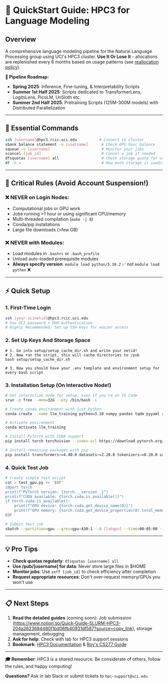 
# **🚀 QuickStart Guide: HPC3 for Language Modeling**

## **Overview**
A comprehensive language modeling pipeline for the Natural Language Processing group using UCI's HPC3 cluster. **Use It Or Lose It** - allocations are replenished every 6 months based on usage patterns (see [reallocation policy](https://hpc3.rcic.uci.edu)).

**📅 Pipeline Roadmap:**
- **Spring 2025**: Inference, Fine-tuning, & Interpretability Scripts
- **Summer 1st Half 2025**: Scripts dedicated to TransformerLens, LogitsLens, PicoLM, UnSloth etc.
- **Summer 2nd Half 2025**: Pretraining Scripts (125M-300M models) with Distributed Parallelization

---

## **🎯 Essential Commands**
```bash
ssh [username]@hpc3.rcic.uci.edu          # Connect to cluster
sbank balance statement -u [username]      # Check GPU hour balance  
squeue -u [username]                       # Monitor your jobs
scancel [job_id]                           # Cancel a job if needed
dfsquotas [username] all                   # Check storage quota for users
df -h ~                                    # How much storage is used/available in /data/home 
```

---

## **🚨 Critical Rules (Avoid Account Suspension!)**

### **❌ NEVER on Login Nodes:**
- Computational jobs or GPU work
- Jobs running >1 hour or using significant CPU/memory
- Multi-threaded compilation (`make -j 8`)
- Conda/pip installations 
- Large file downloads (>few GB)

### **❌ NEVER with Modules:**
- Load modules in `.bashrc` or `.bash_profile` 
- Unload auto-loaded prerequisite modules
- **Always specify version**: `module load python/3.10.2` ✅ not `module load python` ❌

---

## **⚡ Quick Setup**

### **1. First-Time Login**
```bash
ssh [your-ucinetid]@hpc3.rcic.uci.edu
# Use UCI password + DUO authentication
# Highly Recommended: Set up SSH keys for easier access
```

### **2. Set Up Keys And Storage Space**
```
# 1. Go into setup/setup_cache_dir.sh and write your netid!
# 2. Now run the script, this will cache directories to /pub
bash setup/setup_cache_dir.sh

# 3. Now you should have your .env template and environment setup for every bash script 
```

### **3. Installation Setup (On Interactive Node!)**
```bash
# Get interactive node for setup, even if you're on VS Code
srun -p free --mem=32G --pty /bin/bash -i 

# Create conda environment with just Python
conda create --name llm_training python=3.10 numpy pandas tqdm pyyaml requests psutil -c conda-forge

# Activate environment
conda activate llm_training

# Install PyTorch with CUDA support
pip install torch torchvision --index-url https://download.pytorch.org/whl/cu118

# Install remaining packages with pip
pip install transformers>=4.40.0 datasets>=2.20.0 tokenizers>=0.20.0 safetensors>=0.4.0 huggingface_hub>=0.20.0 optimum>=1.20.0 pyarrow>=10.0.0 wandb>=0.16.0 minicons>=0.2.0 python-dotenv>=1.0.0
```

### **4. Quick Test Job**
```bash
# Create simple test script
cat > test_gpu.py << 'EOF'
import torch
print(f"PyTorch version: {torch.__version__}")
print(f"CUDA available: {torch.cuda.is_available()}")
if torch.cuda.is_available():
    print(f"GPU device: {torch.cuda.get_device_name(0)}")
    print(f"GPU memory: {torch.cuda.get_device_properties(0).total_memory / 1e9:.1f} GB")
EOF

# Submit test job
sbatch --partition=gpu --gres=gpu:A30:1 --A [labgpu] --time=00:05:00 --wrap="python test_gpu.py"
```

---

## **💡 Pro Tips**
- **Check quotas regularly**: `dfsquotas [username] all`
- **Use /pub/[username] for data**: Never store large files in $HOME
- **Monitor jobs**: Use `seff [job_id]` to check efficiency after completion
- **Request appropriate resources**: Don't over-request memory/GPUs you won't use

---

## **📋 Next Steps**
1. **Read the detailed guides** (coming soon): Job submission (https://www.notion.so/Quick-Guide-SLURM-HPC3-204a2623684480f1bd06fb40931df587?source=copy_link), storage management, debugging
2. **Ask for help**: Check with lab for HPC3 support sessions
3. **Bookmark**: [HPC3 Documentation](https://hpc3.rcic.uci.edu) & [Roy's CS277 Guide](https://royf.org/crs/CS277/W24/HPC3.pdf)

---
**🎓 Remember**: HPC3 is a shared resource. Be considerate of others, follow the rules, and happy computing! 

**Questions?** Ask in lab Slack or submit tickets to `hpc-support@uci.edu`